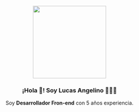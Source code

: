 <p align="center" width="300">
   <img align="center" width="200" src="" />
   <h3 align="center">¡Hola 👋! Soy Lucas Angelino 👨🏻‍💻</h3>
   <p align="center">Soy <strong>Desarrollador Fron-end</strong> con 5 años experiencia.<br /></p>
</p>